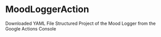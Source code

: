 # MoodLoggerAction
Downloaded YAML File Structured Project of the Mood Logger from the Google Actions Console
